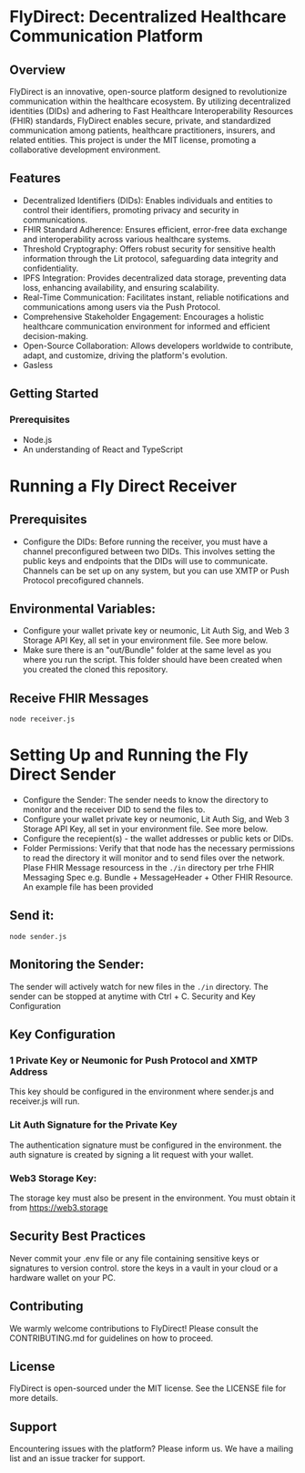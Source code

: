 
# FlyDirect: Decentralized Healthcare Communication Platform
## Overview

FlyDirect is an innovative, open-source platform designed to revolutionize communication within the healthcare ecosystem. By utilizing decentralized identities (DIDs) and adhering to Fast Healthcare Interoperability Resources (FHIR) standards, FlyDirect enables secure, private, and standardized communication among patients, healthcare practitioners, insurers, and related entities. This project is under the MIT license, promoting a collaborative development environment.

## Features
- Decentralized Identifiers (DIDs): Enables individuals and entities to control their identifiers, promoting privacy and security in communications.
- FHIR Standard Adherence: Ensures efficient, error-free data exchange and interoperability across various healthcare systems.
- Threshold Cryptography: Offers robust security for sensitive health information through the Lit protocol, safeguarding data integrity and confidentiality.
- IPFS Integration: Provides decentralized data storage, preventing data loss, enhancing availability, and ensuring scalability.
- Real-Time Communication: Facilitates instant, reliable notifications and communications among users via the Push Protocol.
- Comprehensive Stakeholder Engagement: Encourages a holistic healthcare communication environment for informed and efficient decision-making.
- Open-Source Collaboration: Allows developers worldwide to contribute, adapt, and customize, driving the platform's evolution.
- Gasless

## Getting Started
### Prerequisites
- Node.js
- An understanding of React and TypeScript

# Running a Fly Direct Receiver
## Prerequisites
- Configure the DIDs: Before running the receiver, you must have a channel preconfigured between two DIDs. This involves setting the public keys and endpoints that the DIDs will use to communicate.  Channels can be set up on any system, but you can use XMTP or Push Protocol precofigured channels.
## Environmental Variables: 
- Configure your wallet private key or neumonic, Lit Auth Sig, and Web 3 Storage API Key, all set in your environment file. See more below.
- Make sure there is an "out/Bundle" folder at the same level as you where you run the script.  This folder should have been created when you created the cloned this repository.
## Receive FHIR Messages
```node receiver.js```
# Setting Up and Running the Fly Direct Sender
- Configure the Sender: The sender needs to know the directory to monitor and the receiver DID to send the files to.
- Configure your wallet private key or neumonic, Lit Auth Sig, and Web 3 Storage API Key, all set in your environment file. See more below.
- Configure the recepient(s) - the wallet addresses or public kets or DIDs.
- Folder Permissions: Verify that that node has the necessary permissions to read the directory it will monitor and to send files over the network.  Plase FHIR Message resourcess in the ```./in``` directory per trhe FHIR Messaging Spec e.g. Bundle + MessageHeader + Other FHIR Resource.  An example file has been provided

## Send it:

```node sender.js```

## Monitoring the Sender: 
The sender will actively watch for new files in the ```./in``` directory.  The sender can be stopped at anytime with Ctrl + C.
Security and Key Configuration

## Key Configuration
### 1 Private Key or Neumonic for Push Protocol and XMTP Address
This key should be configured in the environment where sender.js and receiver.js will run.
### Lit Auth Signature for the Private Key 
The authentication signature must be configured in the environment.
the auth signature is created by signing a lit request with your wallet.
### Web3 Storage Key: 
The storage key must also be present in the environment.  You must obtain it from https://web3.storage

## Security Best Practices
Never commit your .env file or any file containing sensitive keys or signatures to version control.
store the keys in a vault in your cloud or a hardware wallet on your PC.

## Contributing
We warmly welcome contributions to FlyDirect! Please consult the CONTRIBUTING.md for guidelines on how to proceed.

## License
FlyDirect is open-sourced under the MIT license. See the LICENSE file for more details.

## Support
Encountering issues with the platform? Please inform us. We have a mailing list and an issue tracker for support.